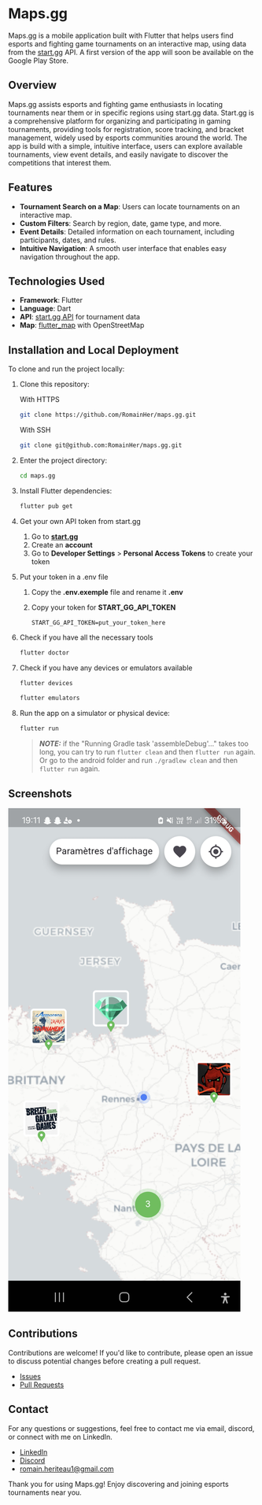 # Maps.gg

Maps.gg is a mobile application built with Flutter that helps users find esports
and fighting game tournaments on an interactive map, using data from the
[start.gg](https://www.start.gg/) API. A first version of the app will soon be
available on the Google Play Store.

## Overview

Maps.gg assists esports and fighting game enthusiasts in locating tournaments
near them or in specific regions using start.gg data. Start.gg is a comprehensive
platform for organizing and participating in gaming tournaments, providing tools
for registration, score tracking, and bracket management, widely used by esports
communities around the world. The app is build with a simple, intuitive interface,
users can explore available tournaments, view event details, and easily navigate
to discover the competitions that interest them.

## Features

- **Tournament Search on a Map**: Users can locate tournaments on an interactive map.
- **Custom Filters**: Search by region, date, game type, and more.
- **Event Details**: Detailed information on each tournament, including participants, dates, and rules.
- **Intuitive Navigation**: A smooth user interface that enables easy navigation throughout the app.

## Technologies Used

- **Framework**: Flutter
- **Language**: Dart
- **API**: [start.gg API](https://developer.start.gg/docs/intro) for tournament data
- **Map**: [flutter_map](https://pub.dev/packages/flutter_map) with OpenStreetMap

## Installation and Local Deployment

To clone and run the project locally:

1. Clone this repository:

    With HTTPS

    ```bash
    git clone https://github.com/RomainHer/maps.gg.git

    ```

    With SSH

    ```bash
    git clone git@github.com:RomainHer/maps.gg.git
    ```

2. Enter the project directory:

    ```bash
    cd maps.gg
    ```

3. Install Flutter dependencies:

    ```bash
    flutter pub get
    ```

4. Get your own API token from start.gg

    1. Go to **[start.gg](https://start.gg)**
    2. Create an **account**
    3. Go to **Developer Settings** > **Personal Access Tokens** to create your token

5. Put your token in a .env file

    1. Copy the **.env.exemple** file and rename it **.env**
    2. Copy your token for **START_GG_API_TOKEN**

        ```env
        START_GG_API_TOKEN=put_your_token_here
        ```

6. Check if you have all the necessary tools

    ```bash
    flutter doctor
    ```

7. Check if you have any devices or emulators available

    ```bash
    flutter devices
    ```

    ```bash
    flutter emulators
    ```

8. Run the app on a simulator or physical device:

    ```bash
    flutter run
    ```

    > **_NOTE:_** if the "Running Gradle task 'assembleDebug'..." takes too long, you can try to run `flutter clean` and then `flutter run` again. Or go to the android folder and run `./gradlew clean` and then `flutter run` again.

## Screenshots

![Screenshot 1](Screenshot1.jpg)

## Contributions

Contributions are welcome! If you'd like to contribute, please open an issue to discuss potential changes before creating a pull request.

- [Issues](https://github.com/RomainHer/RomainHer.github.io/issues)
- [Pull Requests](https://github.com/RomainHer/RomainHer.github.io/pulls)

## Contact

For any questions or suggestions, feel free to contact me via email, discord, or connect with me on LinkedIn.

- [LinkedIn](https://www.linkedin.com/in/romain-heriteau-1b902b205)
- [Discord](https://discordapp.com/users/620287550577180715)
- <romain.heriteau1@gmail.com>

Thank you for using Maps.gg! Enjoy discovering and joining esports tournaments near you.
